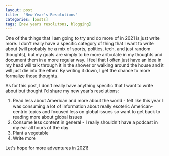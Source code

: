 ```yaml
---
layout: post
title:  "New Year's Resolutions"
categories: [posts]
tags: [new years resolutons, blogging]
---
```


One of the things that I am going to try and do more of in 2021 is just write more. I don't really have a specific category of thing that I want to write about (will probably be a mix of sports, politics, tech, and just random thoughts), but my goals are simply to be more aritculate in my thoughts and document them in a more regular way. I feel that I often just have an idea in my head will talk through it in the shower or walking around the house and it will just die into the ether. By writing it down, I get the chance to more formalize those thoughts.

As for this post, I don't really have anything specific that I want to write about but thought I'd share my new year's resolutions:

1. Read less about American and more about the world - felt like this year I was consuming a lot of information about really esoteric American-centric topics and
focused less on global issues so want to get back to reading more about global issues
2. Consume less content in general - I really shouldn't have a podcast in my ear all hours of the day
3. Plant a vegetable
4. Write more 

Let's hope for more adventures in 2021! 
